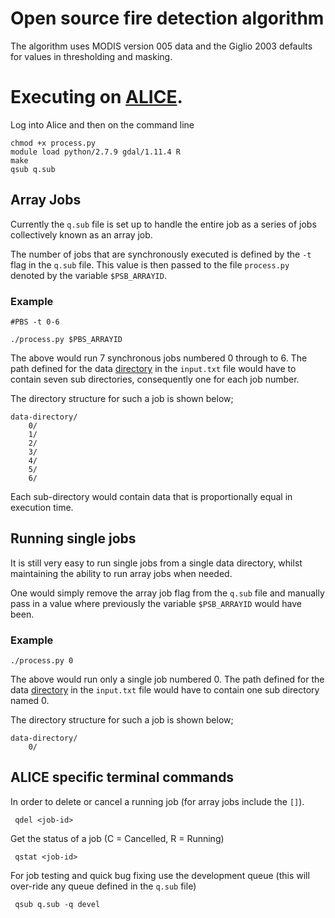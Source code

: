 # Open source fire detection algorithm

The algorithm uses MODIS version 005 data and the Giglio 2003 defaults for values in thresholding and masking.

# Executing on [ALICE](http://www2.le.ac.uk/offices/itservices/ithelp/services/hpc/alice). 

Log into Alice and then on the command line

    chmod +x process.py
    module load python/2.7.9 gdal/1.11.4 R
    make
    qsub q.sub
    
## Array Jobs
    
Currently the `q.sub` file is set up to handle the entire job as a series of jobs collectively known as an array job.

The number of jobs that are synchronously executed is defined by the `-t` flag in the `q.sub` file. This value is then passed to the file `process.py` denoted by the variable `$PSB_ARRAYID`.

### Example

`#PBS -t 0-6`

`./process.py $PBS_ARRAYID`
    
The above would run 7 synchronous jobs numbered 0 through to 6. The path defined for the data [directory](data/README.md) in the `input.txt` file would have to contain seven sub directories, consequently one for each job number.
 
The directory structure for such a job is shown below;

    data-directory/
        0/
        1/
        2/
        3/
        4/
        5/
        6/
   
Each sub-directory would contain data that is proportionally equal in execution time.   
   
## Running single jobs

It is still very easy to run single jobs from a single data directory, whilst maintaining the ability to run array jobs when needed.

One would simply remove the array job flag from the `q.sub` file and manually pass in a value where previously the variable `$PSB_ARRAYID` would have been.

### Example
 
`./process.py 0`
 
 The above would run only a single job numbered 0. The path defined for the data [directory](data/README.md) in the `input.txt` file would have to contain one sub directory named 0.
 
 The directory structure for such a job is shown below;
 
    data-directory/
        0/
 
 ## ALICE specific terminal commands
 
 In order to delete or cancel a running job (for array jobs include the `[]`).
 
     qdel <job-id>
     
 Get the status of a job (C = Cancelled, R = Running)
     
     qstat <job-id>
     
 For job testing and quick bug fixing use the development queue (this will over-ride any queue defined in the `q.sub` file)
     
     qsub q.sub -q devel